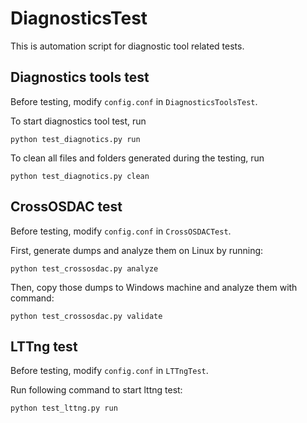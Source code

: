 # DiagnosticsTest
This is automation script for diagnostic tool related tests.

## Diagnostics tools test
Before testing, modify `config.conf` in `DiagnosticsToolsTest`.  

To start diagnostics tool test, run
```
python test_diagnotics.py run
```
To clean all files and folders generated during the testing, run
```
python test_diagnotics.py clean
```

## CrossOSDAC test
Before testing, modify `config.conf` in `CrossOSDACTest`.  

First, generate dumps and analyze them on Linux by running:
```
python test_crossosdac.py analyze
```
Then, copy those dumps to Windows machine and analyze them with command:
```
python test_crossosdac.py validate
```

## LTTng test
Before testing, modify `config.conf` in `LTTngTest`.  

Run following command to start lttng test:
```
python test_lttng.py run
```